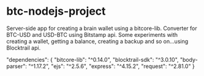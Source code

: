 # btc-nodejs-project
Server-side app for creating a brain wallet using a bitcore-lib. Converter for BTC-USD and USD-BTC using Bitstamp api.  Some experiments with creating a wallet, getting a balance, creating a backup and so on...using Blocktrail api.

  "dependencies": {
    "bitcore-lib": "^0.14.0",
    "blocktrail-sdk": "^3.0.10",
    "body-parser": "^1.17.2",
    "ejs": "^2.5.6",
    "express": "^4.15.2",
    "request": "^2.81.0"
  }
